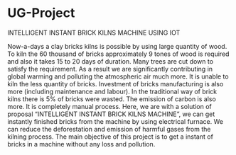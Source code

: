 # UG-Project
INTELLIGENT INSTANT BRICK KILNS MACHINE USING IOT

Now-a-days a clay bricks kilns is possible by using large quantity of wood. To kiln the 60 thousand of bricks approximately 9 tones of wood is required and also it takes 15 to 20 days of duration. Many trees are cut down to satisfy the requirement. As a result we are significantly contributing in global warming and polluting the atmospheric air much more. It is unable to kiln the less quantity of bricks. Investment of bricks manufacturing is also more (including maintenance and labour). In the traditional way of brick kilns there is 5% of bricks were wasted. The emission of carbon is also more. It is completely manual process. Here, we are with a solution of proposal “INTELLIGENT INSTANT BRICK KILNS MACHINE”, we can get instantly finished bricks from the machine by using electrical furnace. We can reduce the deforestation and emission of harmful gases from the kilning process. The main objective of this project is to get a instant of bricks in a machine without any loss and pollution.
